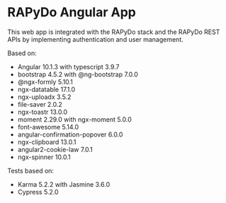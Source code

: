 # RAPyDo Angular App

This web app is integrated with the RAPyDo stack and the RAPyDo REST APIs by implementing authentication and user management.

Based on:

- Angular 10.1.3 with typescript 3.9.7
- bootstrap 4.5.2 with @ng-bootstrap 7.0.0
- @ngx-formly 5.10.1
- ngx-datatable 17.1.0
- ngx-uploadx 3.5.2
- file-saver 2.0.2
- ngx-toastr 13.0.0
- moment 2.29.0 with ngx-moment 5.0.0
- font-awesome 5.14.0
- angular-confirmation-popover 6.0.0
- ngx-clipboard 13.0.1
- angular2-cookie-law 7.0.1
- ngx-spinner 10.0.1

Tests based on:

- Karma 5.2.2 with Jasmine 3.6.0
- Cypress 5.2.0

